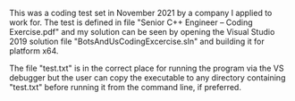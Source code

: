 This was a coding test set in November 2021 by a company I applied to work for.  The test is defined in file "Senior C++ Engineer – Coding Exercise.pdf" and my solution can be seen by opening the Visual Studio 2019 solution file "BotsAndUsCodingExcercise.sln" and building it for platform x64.

The file "test.txt" is in the correct place for running the program via the VS debugger but the user can copy the executable to any directory containing "test.txt" before running it from the command line, if preferred.
